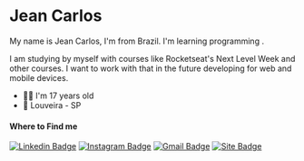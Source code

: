  # Jean Carlos
 
 My name is Jean Carlos, I'm from Brazil. I'm learning programming . 
 
I am studying by myself with courses like Rocketseat's Next Level Week and other courses. I want to work with that in the future developing for web and mobile devices.
  
-  👨‍🎓 I'm 17 years old
- 📍 Louveira - SP

#### Where to Find me
[![Linkedin Badge](https://img.shields.io/badge/-LinkedIn-blue?style=flat-square&logo=Linkedin&logoColor=white&link=https://https://www.linkedin.com/in/jean-carlos-fernandes-5b6bb51b2/)](https://www.linkedin.com/in/jean-carlos-fernandes-5b6bb51b2/) 
[![Instagram Badge](https://img.shields.io/badge/-Instagram-violet?style=flat-square&logo=Instagram&logoColor=white&link=https://www.instagram.com/jean.carl00s/)](https://www.instagram.com/jean.carl00s/) 
[![Gmail Badge](https://img.shields.io/badge/-Gmail-6633cc?style=flat-square&logo=Gmail&logoColor=white&link=mailto:devjeanfernandes@gmail.com)](mailto:devjeanfernandes@gmail.com)
[![Site Badge](https://img.shields.io/badge/-Porfolio-6633cc?style=flat-square&logo=Gmail&logoColor=white&link=mailto:devjeanfernandes@gmail.com)](https://jeancarl00s.github.io/Portfolio/index.html)
